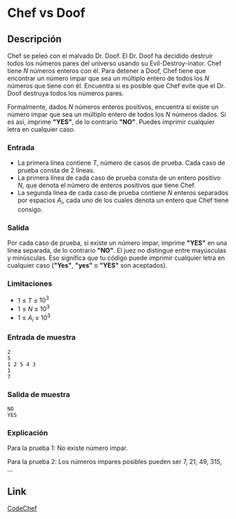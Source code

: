 # Chef vs Doof

## Descripción

Chef se peleó con el malvado Dr. Doof. El Dr. Doof ha decidido destruir todos los números pares del universo usando su Evil-Destroy-inator. Chef tiene _N_ números enteros con él. Para detener a Doof, Chef tiene que encontrar un número impar que sea un múltiplo entero de todos los _N_ números que tiene con él. Encuentra si es posible que Chef evite que el Dr. Doof destruya todos los números pares.

Formalmente, dados _N_ números enteros positivos, encuentra si existe un número impar que sea un múltiplo entero de todos los _N_ números dados. Si es así, imprime **"YES"**, de lo contrario **"NO"**. Puedes imprimir cualquier letra en cualquier caso.

### Entrada

- La primera línea contiene _T_, número de casos de prueba. Cada caso de prueba consta de 2 líneas.
- La primera línea de cada caso de prueba consta de un entero positivo _N_, que denota el número de enteros positivos que tiene Chef.
- La segunda línea de cada caso de prueba contiene _N_ enteros separados por espacios *$A_i$*, cada uno de los cuales denota un entero que Chef tiene consigo.

### Salida

Por cada caso de prueba, si existe un número impar, imprime **"YES"** en una línea separada, de lo contrario **"NO"**. El juez no distingue entre mayúsculas y minúsculas. Eso significa que tu código puede imprimir cualquier letra en cualquier caso (**"Yes"**, **"yes"** o **"YES"** son aceptados).

### Limitaciones

- 1 ≤ _T_ ≤ $10^3$
- 1 ≤ _N_ ≤ $10^3$
- 1 ≤ *$A_i$* ≤ $10^3$

### Entrada de muestra

```
2
5
1 2 5 4 3
1
7
```

### Salida de muestra

```
NO
YES
```

### Explicación

Para la prueba 1: No existe número impar.

Para la prueba 2: Los números impares posibles pueden ser 7, 21, 49, 315, ...

## Link

[CodeChef](https://www.codechef.com/problems/CLLCM)